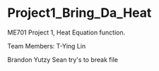 # Project1_Bring_Da_Heat
ME701 Project 1, Heat Equation function.

Team Members: 
T-Ying Lin 

Brandon Yutzy
Sean try's to break file
